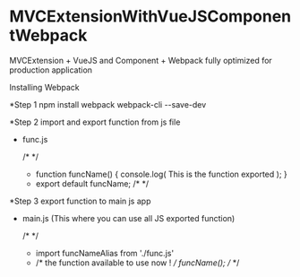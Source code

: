 # MVCExtensionWithVueJSComponentWebpack
MVCExtension + VueJS and Component + Webpack fully optimized for production application

Installing Webpack

 *Step 1
 npm install webpack webpack-cli --save-dev
 
 *Step 2
 import and export function from js file
 - func.js

   /* <!-- this is inside the func.js file --> */ 
   - function funcName() { console.log( This is the function exported ); }
   - export default funcName;
   /* <!-- this is inside the func.js file --> */  
  
  *Step 3 export function to main js app
 - main.js (This where you can use all JS exported function)

   /* <!-- this is inside the main.js file --> */ 
   - import funcNameAlias from './func.js'
   - /* the function available to use now ! */ 
     funcName();
   /* <!-- this is inside the main.js file --> */ 
   
   
   
